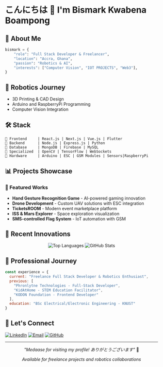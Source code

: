 # こんにちは 👋  I'm Bismark Kwabena Boampong



## 🌟 About Me
```python
bismark = {
    "role": "Full Stack Developer & Freelancer",
    "location": "Accra, Ghana",
    "passion": "Robotics & AI",
    "interests": ["Computer Vision", "IOT PROJECTS", "Web3"],
}
```

## 🤖 Robotics Journey
- 3D Printing & CAD Design
- Arduino and RaspberryPi Programming
- Computer Vision Integration

## 🛠️ Stack 
```
🌱 Frontend     | React.js | Next.js | Vue.js | Flutter
🌿 Backend      | Node.js | Express.js | Python
🎋 Database     | MongoDB | Firebase | MySQL
🌳 Specialized  | OpenCV | TensorFlow | WebSockets
🎌 Hardware     | Arduino | ESC | GSM Modules | Sensors|RaspberryPi
```

## 📊 Projects Showcase

### 🏯 Featured Works
- **Hand Gesture Recognition Game** - AI-powered gaming innovation
- **Drone Development** - Custom UAV solutions with ESC integration
- **TicketsROOM** - Modern event marketplace platform
- **ISS & Mars Explorer** - Space exploration visualization
- **SMS-controlled Flag System** - IoT automation with GSM

## 🎨 Recent Innovations

<div align="center">

![Top Languages](https://github-readme-stats.vercel.app/api/top-langs/?username=kwabena369&layout=compact&theme=tokyonight)
![GitHub Stats](https://github-readme-stats.vercel.app/api?username=kwabena369&show_icons=true&theme=tokyonight)

</div>

## 🌺 Professional Journey
```javascript
const experience = {
  current: "Freelance Full Stack Developer & Robotics Enthusiast",
  previous: [
    "Phronlytne Technologies - Full-Stack Developer",
    "KidAtHome - STEM Education Facilitator",
    "KODON Foundation - Frontend Developer"
  ],
  education: "BSc Electrical/Electronic Engineering - KNUST"
}
```

## 🎋 Let's Connect
[![LinkedIn](https://img.shields.io/badge/LinkedIn-0077B5?style=for-the-badge&logo=linkedin&logoColor=white)](https://www.linkedin.com/in/bismark-kwabena-049a9b322/)
[![Email](https://img.shields.io/badge/Email-D14836?style=for-the-badge&logo=gmail&logoColor=white)](mailto:bismarkkwabenaboampong@gmail.com)
[![GitHub](https://img.shields.io/badge/GitHub-100000?style=for-the-badge&logo=github&logoColor=white)](https://github.com/kwabena369)

---
<div align="center">

*"Medaase for visiting my profile! ありがとうございます"* 🙏

*Available for freelance projects and robotics collaborations*

</div>
